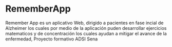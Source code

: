 # RememberApp
Remember App es un aplicativo Web, dirigido a pacientes en fase incial de Alzheimer los cuales por medio de la aplicación puden desarrollar ejercicios matematicos y de concentración los cuales ayudan a mitigar el avance de la enfermedad, Proyecto formativo ADSI Sena
